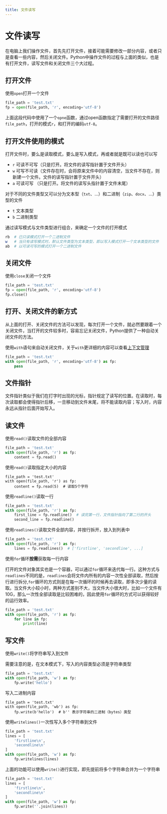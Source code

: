 ```yaml
---
title: 文件读写
---
```


# 文件读写

在电脑上我们操作文件，首先先打开文件，接着可能需要修改一部分内容，或者只是查看一些内容，然后关闭文件。Python中操作文件的过程与上面的类似，也是有打开文件，读写文件和关闭文件三个大过程。

## 打开文件

使用`open`打开一个文件
```py
file_path = 'test.txt'
fp = open(file_path, 'r', encoding='utf-8')
```
上面这段代码中使用了一个`opne`函数，通过open函数指定了需要打开的文件路径`file_path`，打开的模式`r`，和打开的编码`utf-8`。

## 打开文件使用的模式

打开文件时，要么是读取模式，要么是写入模式，再或者就是既可以读也可以写
- `r` 可读不可写（只是打开。将文件的读写指针置于文件开头）
- `w` 可写不可读（文件存在时，会将原来文件中的内容清空，当文件不存在，则新建一个文件。文件的读写指针置于文件开头）
- `a` 可读可写 （只是打开。将文件的读写头指针置于文件末尾）

对于不同的文件类型又可以分为文本型（`txt`、...）和二进制（`zip`、`docx`、...）类型的文件

- `t` 文本类型
- `b` 二进制类型

通过读写模式与文件类型进行组合，来确定一个文件的打开模式
```bash
rb  # 已只读模式打开一个二进制文件
w   # 当只有读写模式时，默认文件类型为文本类型，即以写入模式打开一个文本类型的文件
ab  # 以可读可写的模式打开一个二进制文件
```

## 关闭文件

使用`close`关闭一个文件
```py
file_path = 'test.txt'
fp = open(file_path, 'r', encoding='utf-8')
fp.close()
```

## 打开、关闭文件的新方式
从上面的打开、关闭文件的方法可以发现，每次打开一个文件，就必然要跟着一个关闭文件，当打开的文件较多时，容易忘记关闭文件，Python提供了一种自动关闭文件的方法。

使用`with`语句来自动关闭文件，关于`with`更详细的内容可以查看[上下文管理](/python/context/)

```py
file_path = 'test.txt'
with open(file_path, 'r', encoding='utf-8') as fp:
    pass
```

## 文件指针
文件指针类似于我们在打字时出现的光标，指针规定了读写的位置。在读取时，每次读取都会使得指针后移，一旦移动到文件末尾，将不能读取内容；写入时，内容永远从指针后面开始写入。

## 读文件

使用`read()`读取文件的全部内容
```py
file_path = 'test.txt'
with open(file_path, 'r') as fp:
    content = fp.read()
```
使用`read()`读取指定大小的内容
```py{3}
file_path = 'test.txt'
with open(file_path, 'r') as fp:
    content = fp.read(5)  # 读取5个字符
```
使用`readline()`读取一行
```py
file_path = 'test.txt'
with open(file_path, 'r') as fp:
    first_line = fp.readline()  # 读完第一行，文件指针指向了第二行的开头
    second_line = fp.readline()
```
使用`readlines()`读取文件全部内容，并按行拆开，放入到列表中
```py
file_path = 'test.txt'
with open(file_path, 'r') as fp:
    lines = fp.readlines()  # ['firstline', 'secondline', ...]
```
使用`for`循环**按需**获取每一行内容

打开的文件对象其实也是一个容器，可以通过`for`循环来迭代每一行。这种方式与`readlines`不同的是，`readlines`会将文件内所有的内容一次性全部读取，然后按行进行拆分,`for`循环的方式则是在每一次循环的时候再去读取，即多次少量的读取。当文件大小较小时，两种方式差别不大，当文件大小很大时，比如一个文件有10G，那么一次性全部读取是比较困难的，因此使用`for`循环的方式可以获得较好的运行效率。

```py
file_path = 'test.txt'
with open(file_path, 'r') as fp:
    for line in fp:
        print(line)
```

## 写文件
使用`write()`将字符串写入到文件

需要注意的是，在文本模式下，写入的内容类型必须是字符串类型
```py
file_path = 'test.txt'
with open(file_path, 'w') as fp:
    fp.write('hello')
```

写入二进制内容
```py{3}
file_path = 'test.txt'
with open(file_path, 'wb') as fp:
    fp.write(b'hello')  # b'' 表示字符串的二进制（bytes）类型
```

使用`writelines()`一次性写入多个字符串到文件

```py
file_path = 'test.txt'
lines = [
    'firstline\n',
    'secondline\n'
]
with open(file_path, 'w') as fp:
    fp.writelines(lines)
```

上面的功能可以使用`write()`进行实现，即先提前将多个字符串合并为一个字符串

```py
file_path = 'test.txt'
lines = [
    'firstline\n',
    'secondline\n'
]
with open(file_path, 'w') as fp:
    fp.write(''.join(lines))
```
